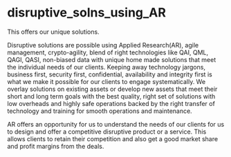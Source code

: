# disruptive_solns_using_AR
This offers our unique solutions.

Disruptive solutions are possible using Applied Research(AR), agile management, crypto-agility, blend of right technologies like QAI, QML, QAGI, QASI, non-biased data with unique home made solutions that meet the individual needs of our clients. Keeping away technology jargons, business first, security first, confidential, availability and integrity first is what we make it possible for our clients to engage systematically. We overlay solutions on existing assets or develop new assets that meet their short and long term goals with the best quality, right set of solutions with low overheads and highly safe operations backed by the right transfer of technology and training for smooth operations and maintenance. 

AR offers an opportunity for us to understand the needs of our clients for us to design and offer a competitive disruptive product or a service. This allows clients to retain their competition and also get a good market share and profit margins from the deals.  
